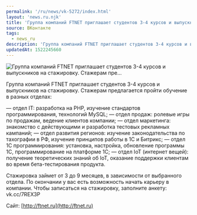 ```yaml
---
permalink: '/ru/news/vk-5272/index.html'
layout: 'news.ru.njk'
title: 'Группа компаний FTNET приглашает студентов 3-4 курсов и выпускников на стажировку. Стажерам пре'
source: ВКонтакте
tags:
  - news_ru
description: 'Группа компаний FTNET приглашает студентов 3-4 курсов и выпускников на стажировку. Стажерам пре…'
updatedAt: 1522245660
---
```

![Группа компаний FTNET приглашает студентов 3-4 курсов и выпускников на стажировку. Стажерам пре…](https://sun9-63.userapi.com/impf/c846417/v846417576/ea15/1FGH7izKlm8.jpg?size=900x600&quality=96&proxy=1&sign=dd95064f04d6b41d02f77164b3f8397c&c_uniq_tag=6xcW7EAJpYoywSOixQJabDShCjxjmeQ32n7yThK0tUY&type=album)

Группа компаний FTNET приглашает студентов 3-4 курсов и выпускников на стажировку. Стажерам предлагается пройти обучение в разных отделах:

— отдел IT: разработка на PHP, изучение стандартов программирования, технологий MySQL;
— отдел продаж: ролевые игры по продажам, ведение клиентов компании;
— отдел маркетинга: знакомство с действующими и разработка тестовых рекламных кампаний;
— отдел развития регионов: изучение законодательства по тахографии в РФ, изучение принципов работы в 1С и Битрикс;
— отдел 1С программирования: установка, настройка, обновление программы 1С, программирование на платформе 1С;
— отдел IoT (интернет вещей): получение теоретических знаний об IoT, оказание поддержки клиентам во время бета-тестирования продукта.

Стажировка займет от 3 до 9 месяцев, в зависимости от выбранного отдела. По окончании у вас есть возможность начать карьеру в компании.
Чтобы записаться на стажировку, заполните анкету: vk.cc/7REX3P

Сайт: [http://ftnet.ru](http://ftnet.ru)
